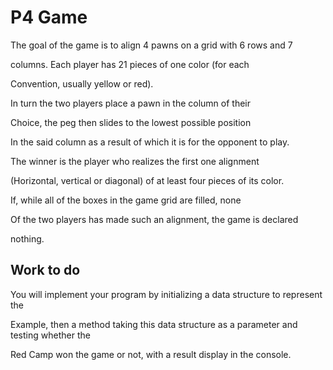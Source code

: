 # P4 Game

The goal of the game is to align 4 pawns on a grid with 6 rows and 7

columns. Each player has 21 pieces of one color (for each

Convention, usually yellow or red).

In turn the two players place a pawn in the column of their

Choice, the peg then slides to the lowest possible position

In the said column as a result of which it is for the opponent to play.

The winner is the player who realizes the first one alignment

(Horizontal, vertical or diagonal) of at least four pieces of its color.

If, while all of the boxes in the game grid are filled, none

Of the two players has made such an alignment, the game is declared

nothing.

## Work to do

You will implement your program by initializing a data structure to represent the

Example, then a method taking this data structure as a parameter and testing whether the

Red Camp won the game or not, with a result display in the console.